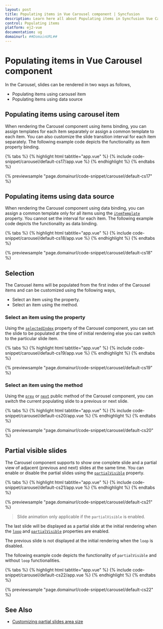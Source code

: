 ```yaml
---
layout: post
title: Populating items in Vue Carousel component | Syncfusion
description: Learn here all about Populating items in Syncfusion Vue Carousel component of Syncfusion Essential JS 2 and more.
control: Populating items 
platform: ej2-vue
documentation: ug
domainurl: ##DomainURL##
---
```


# Populating items in Vue Carousel component

In the Carousel, slides can be rendered in two ways as follows,

* Populating items using carousel item
* Populating items using data source

## Populating items using carousel item

When rendering the Carousel component using items binding, you can assign templates for each item separately or assign a common template to each item. You can also customize the slide transition interval for each item separately. The following example code depicts the functionality as item property binding.

{% tabs %}
{% highlight html tabtitle="app.vue" %}
{% include code-snippet/carousel/default-cs17/app.vue %}
{% endhighlight %}
{% endtabs %}
        
{% previewsample "page.domainurl/code-snippet/carousel/default-cs17" %}

## Populating items using data source

When rendering the Carousel component using data binding, you can assign a common template only for all items using the [`itemTemplate`](https://ej2.syncfusion.com/vue/documentation/api/carousel/#itemtemplate) property. You cannot set the interval for each item. The following example code depicts the functionality as data binding.

{% tabs %}
{% highlight html tabtitle="app.vue" %}
{% include code-snippet/carousel/default-cs18/app.vue %}
{% endhighlight %}
{% endtabs %}
        
{% previewsample "page.domainurl/code-snippet/carousel/default-cs18" %}

## Selection

The Carousel items will be populated from the first index of the Carousel items and can be customized using the following ways,

* Select an item using the property.
* Select an item using the method.

### Select an item using the property

Using the [`selectedIndex`](https://ej2.syncfusion.com/vue/documentation/api/carousel/#selectedindex) property of the Carousel component, you can set the slide to be populated at the time of initial rendering else you can switch to the particular slide item.

{% tabs %}
{% highlight html tabtitle="app.vue" %}
{% include code-snippet/carousel/default-cs19/app.vue %}
{% endhighlight %}
{% endtabs %}
        
{% previewsample "page.domainurl/code-snippet/carousel/default-cs19" %}

### Select an item using the method

Using the [`prev`](https://ej2.syncfusion.com/vue/documentation/api/carousel/#prev) or [`next`](https://ej2.syncfusion.com/vue/documentation/api/carousel/#next) public method of the Carousel component, you can switch the current populating slide to a previous or next slide.

{% tabs %}
{% highlight html tabtitle="app.vue" %}
{% include code-snippet/carousel/default-cs20/app.vue %}
{% endhighlight %}
{% endtabs %}
        
{% previewsample "page.domainurl/code-snippet/carousel/default-cs20" %}

## Partial visible slides

The Carousel component supports to show one complete slide and a partial view of adjacent (previous and next) slides at the same time. You can enable or disable the partial slides using the [`partialVisible`](https://ej2.syncfusion.com/vue/documentation/api/carousel/#partialVisible) property.

{% tabs %}
{% highlight html tabtitle="app.vue" %}
{% include code-snippet/carousel/default-cs21/app.vue %}
{% endhighlight %}
{% endtabs %}
        
{% previewsample "page.domainurl/code-snippet/carousel/default-cs21" %}

> Slide animation only applicable if the `partialVisible` is enabled.

The last slide will be displayed as a partial slide at the initial rendering when the [`loop`](https://ej2.syncfusion.com/vue/documentation/api/carousel/#loop) and [`partialVisible`](https://ej2.syncfusion.com/vue/documentation/api/carousel/#partialVisible) properties are enabled.

The previous slide is not displayed at the initial rendering when the `loop` is disabled.

The following example code depicts the functionality of `partialVisible` and without `loop` functionalities.

{% tabs %}
{% highlight html tabtitle="app.vue" %}
{% include code-snippet/carousel/default-cs22/app.vue %}
{% endhighlight %}
{% endtabs %}
        
{% previewsample "page.domainurl/code-snippet/carousel/default-cs22" %}

## See Also

* [Customizing partial slides area size](./styles-and-appearance/#customizing-partial-slides-size)
